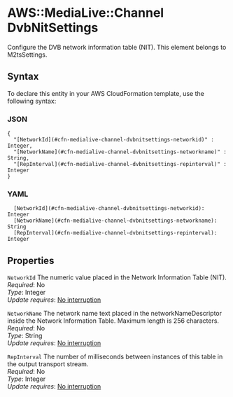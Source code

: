 # AWS::MediaLive::Channel DvbNitSettings<a name="aws-properties-medialive-channel-dvbnitsettings"></a>

Configure the DVB network information table \(NIT\)\. This element belongs to M2tsSettings\.

## Syntax<a name="aws-properties-medialive-channel-dvbnitsettings-syntax"></a>

To declare this entity in your AWS CloudFormation template, use the following syntax:

### JSON<a name="aws-properties-medialive-channel-dvbnitsettings-syntax.json"></a>

```
{
  "[NetworkId](#cfn-medialive-channel-dvbnitsettings-networkid)" : Integer,
  "[NetworkName](#cfn-medialive-channel-dvbnitsettings-networkname)" : String,
  "[RepInterval](#cfn-medialive-channel-dvbnitsettings-repinterval)" : Integer
}
```

### YAML<a name="aws-properties-medialive-channel-dvbnitsettings-syntax.yaml"></a>

```
  [NetworkId](#cfn-medialive-channel-dvbnitsettings-networkid): Integer
  [NetworkName](#cfn-medialive-channel-dvbnitsettings-networkname): String
  [RepInterval](#cfn-medialive-channel-dvbnitsettings-repinterval): Integer
```

## Properties<a name="aws-properties-medialive-channel-dvbnitsettings-properties"></a>

`NetworkId`  <a name="cfn-medialive-channel-dvbnitsettings-networkid"></a>
The numeric value placed in the Network Information Table \(NIT\)\.  
*Required*: No  
*Type*: Integer  
*Update requires*: [No interruption](https://docs.aws.amazon.com/AWSCloudFormation/latest/UserGuide/using-cfn-updating-stacks-update-behaviors.html#update-no-interrupt)

`NetworkName`  <a name="cfn-medialive-channel-dvbnitsettings-networkname"></a>
The network name text placed in the networkNameDescriptor inside the Network Information Table\. Maximum length is 256 characters\.  
*Required*: No  
*Type*: String  
*Update requires*: [No interruption](https://docs.aws.amazon.com/AWSCloudFormation/latest/UserGuide/using-cfn-updating-stacks-update-behaviors.html#update-no-interrupt)

`RepInterval`  <a name="cfn-medialive-channel-dvbnitsettings-repinterval"></a>
The number of milliseconds between instances of this table in the output transport stream\.  
*Required*: No  
*Type*: Integer  
*Update requires*: [No interruption](https://docs.aws.amazon.com/AWSCloudFormation/latest/UserGuide/using-cfn-updating-stacks-update-behaviors.html#update-no-interrupt)